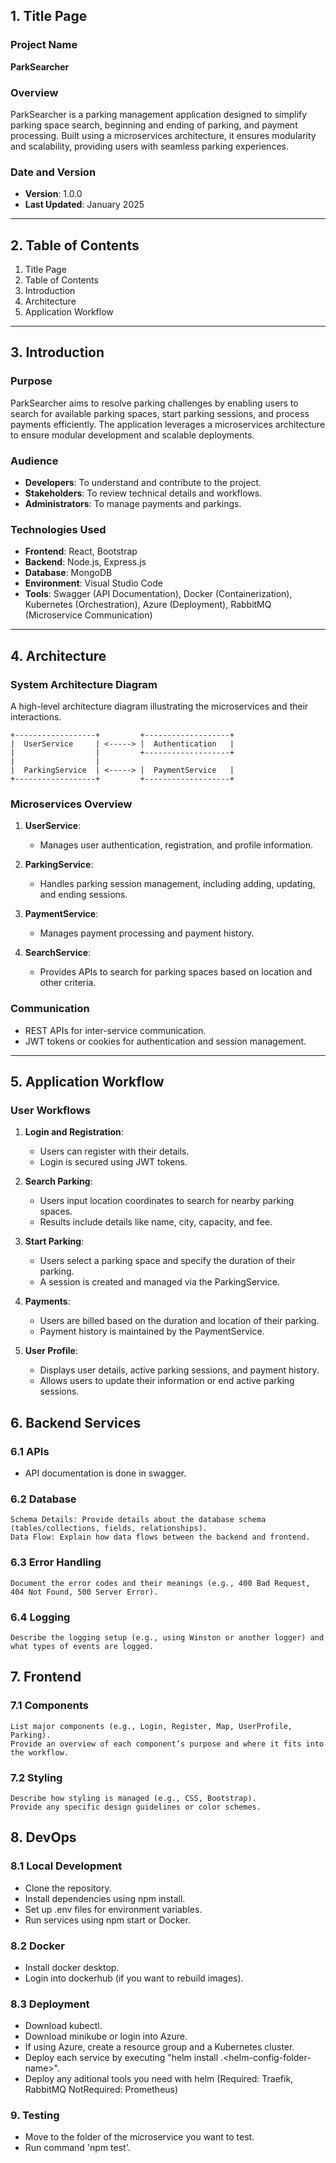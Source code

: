 ## 1. Title Page

### Project Name
**ParkSearcher**

### Overview
ParkSearcher is a parking management application designed to simplify parking space search, beginning and ending of parking, and payment processing. Built using a microservices architecture, it ensures modularity and scalability, providing users with seamless parking experiences.

### Date and Version
- **Version**: 1.0.0
- **Last Updated**: January 2025

---

## 2. Table of Contents
1. Title Page
2. Table of Contents
3. Introduction
4. Architecture
5. Application Workflow

---

## 3. Introduction

### Purpose
ParkSearcher aims to resolve parking challenges by enabling users to search for available parking spaces, start parking sessions, and process payments efficiently. The application leverages a microservices architecture to ensure modular development and scalable deployments.

### Audience
- **Developers**: To understand and contribute to the project.
- **Stakeholders**: To review technical details and workflows.
- **Administrators**: To manage payments and parkings.

### Technologies Used
- **Frontend**: React, Bootstrap
- **Backend**: Node.js, Express.js
- **Database**: MongoDB
- **Environment**: Visual Studio Code
- **Tools**: Swagger (API Documentation), Docker (Containerization), Kubernetes (Orchestration), Azure (Deployment), RabbitMQ (Microservice Communication)

---

## 4. Architecture

### System Architecture Diagram
A high-level architecture diagram illustrating the microservices and their interactions.

```
+------------------+         +-------------------+
|  UserService     | <-----> |  Authentication   |
|                  |         +-------------------+
|                  |
|  ParkingService  | <-----> |  PaymentService   |
+------------------+         +-------------------+
```

### Microservices Overview
1. **UserService**:
   - Manages user authentication, registration, and profile information.

2. **ParkingService**:
   - Handles parking session management, including adding, updating, and ending sessions.

3. **PaymentService**:
   - Manages payment processing and payment history.

4. **SearchService**:
   - Provides APIs to search for parking spaces based on location and other criteria.

### Communication
- REST APIs for inter-service communication.
- JWT tokens or cookies for authentication and session management.

---

## 5. Application Workflow

### User Workflows

1. **Login and Registration**:
   - Users can register with their details.
   - Login is secured using JWT tokens.

2. **Search Parking**:
   - Users input location coordinates to search for nearby parking spaces.
   - Results include details like name, city, capacity, and fee.

3. **Start Parking**:
   - Users select a parking space and specify the duration of their parking.
   - A session is created and managed via the ParkingService.

4. **Payments**:
   - Users are billed based on the duration and location of their parking.
   - Payment history is maintained by the PaymentService.

5. **User Profile**:
   - Displays user details, active parking sessions, and payment history.
   - Allows users to update their information or end active parking sessions.
  
## 6. Backend Services

### 6.1 APIs
   - API documentation is done in swagger.

### 6.2 Database

    Schema Details: Provide details about the database schema (tables/collections, fields, relationships).
    Data Flow: Explain how data flows between the backend and frontend.

### 6.3 Error Handling

    Document the error codes and their meanings (e.g., 400 Bad Request, 404 Not Found, 500 Server Error).

### 6.4 Logging

    Describe the logging setup (e.g., using Winston or another logger) and what types of events are logged.

## 7. Frontend

### 7.1 Components

    List major components (e.g., Login, Register, Map, UserProfile, Parking).
    Provide an overview of each component’s purpose and where it fits into the workflow.

### 7.2 Styling

    Describe how styling is managed (e.g., CSS, Bootstrap).
    Provide any specific design guidelines or color schemes.

## 8. DevOps

### 8.1 Local Development
   - Clone the repository.
   - Install dependencies using npm install.
   - Set up .env files for environment variables.
   - Run services using npm start or Docker.

### 8.2 Docker
   - Install docker desktop.
   - Login into dockerhub (if you want to rebuild images).

### 8.3 Deployment
   - Download kubectl.
   - Download minikube or login into Azure.
   - If using Azure, create a resource group and a Kubernetes cluster.
   - Deploy each service by executing "helm install <service-name> .\<helm-config-folder-name>\".
   - Deploy any aditional tools you need with helm (Required: Traefik, RabbitMQ    NotRequired: Prometheus)

### 9. Testing
   - Move to the folder of the microservice you want to test.
   - Run command 'npm test'.